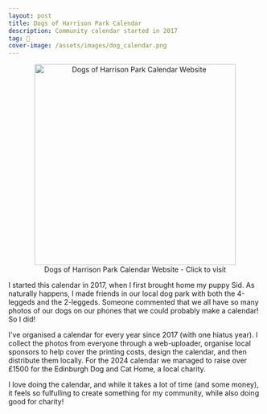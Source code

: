```yaml
---
layout: post
title: Dogs of Harrison Park Calendar
description: Community calendar started in 2017
tag: 🐶
cover-image: /assets/images/dog_calendar.png
---
```


<div style="text-align: center;">
  <figure>
    <a href="https://www.dogsofharrisonpark.co.uk/">
      <img src="{{ page.cover-image }}" alt="Dogs of Harrison Park Calendar Website" width="400" />
    </a>
    <figcaption>Dogs of Harrison Park Calendar Website - Click to visit</figcaption> 
  </figure>
</div>


I started this calendar in 2017, when I first brought home my puppy Sid. As naturally happens, I made friends in our local dog park with both the 4-leggeds and the 2-leggeds. Someone commented that we all have so many photos of our dogs on our phones that we could probably make a calendar! So I did!

I've organised a calendar for every year since 2017 (with one hiatus year). I collect the photos from everyone through a web-uploader, organise local sponsors to help cover the printing costs, design the calendar, and then distribute them locally. For the 2024 calendar we managed to raise over £1500 for the Edinburgh Dog and Cat Home, a local charity.

I love doing the calendar, and while it takes a lot of time (and some money), it feels so fulfulling to create something for my community, while also doing good for charity! 